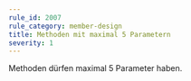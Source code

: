 ```yaml
---
rule_id: 2007
rule_category: member-design
title: Methoden mit maximal 5 Parametern
severity: 1
---
```

Methoden dürfen maximal 5 Parameter haben.

